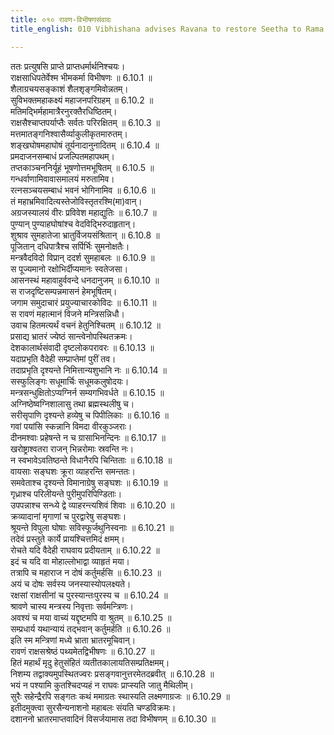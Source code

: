 ```yaml
---
title: ०१० रावण-विभीषणसंवादः
title_english: 010 Vibhishana advises Ravana to restore Seetha to Rama

---
```

<div class="audioEmbed"  caption="श्रीराम-हरिसीताराममूर्ति-घनपाठिभ्यां वचनम्" src="https://archive.org/download/Ramayana-recitation-Sriram-harisItArAmamUrti-Ghanapaati-v2/Kanda_6/Kanda_6_YK-010-Vibhishana_advises_Ravana_to_restore_Seetha_to_Rama.mp3"></div>

ततः प्रत्युषसि प्राप्ते प्राप्तधर्मार्थनिश्चयः।  
राक्षसाधिपतेर्वेश्म भीमकर्मा विभीषणः ॥ 6.10.1 ॥   
शैलाग्रचयसङ्काशं शैलशृङ्गमिवोन्नतम्।  
सुविभक्तमहाकक्ष्यं महाजनपरिग्रहम् ॥ 6.10.2 ॥   
मतिमद्भिर्महामात्रैरनुरक्तैरधिष्ठितम्।  
राक्षसैश्चाप्तपर्याप्तैः सर्वतः परिरक्षितम् ॥ 6.10.3 ॥   
मत्तमातङ्गनिश्वासैर्व्याकुलीकृतमारुतम्।  
शङ्खघोषमहाघोषं तूर्यनादानुनादितम् ॥ 6.10.4 ॥   
प्रमदाजनसम्बाधं प्रजल्पितमहापथम्।  
तप्तकाञ्चननिर्यूहं भूषणोत्तमभूषितम् ॥ 6.10.5 ॥   
गन्धर्वाणामिवावासमालयं मरुतामिव।  
रत्नसञ्चयसम्बाधं भवनं भोगिनामिव ॥ 6.10.6 ॥   
तं महाभ्रमिवादित्यस्तेजोविस्तृतरश्मि(मा)वान्।  
अग्रजस्यालयं वीरः प्रविवेश महाद्युतिः ॥ 6.10.7 ॥   
पुण्यान् पुण्याहघोषांश्च वेदविद्भिरुदाहृतान्।  
शुश्राव सुमहातेजा भ्रातुर्विजयसंश्रितान् ॥ 6.10.8 ॥   
पूजितान् दधिपात्रैश्च सर्पिर्भिः सुमनोक्षतैः।  
मन्त्रवैदविदो विप्रान् ददर्श सुमहाबलः ॥ 6.10.9 ॥   
स पूज्यमानो रक्षोभिर्दीप्यमानः स्वतेजसा।  
आसनस्थं महावाहुर्ववन्दे धनदानुजम् ॥ 6.10.10 ॥   
स राजदृष्टिसम्पन्नमासनं हेमभूषितम्।  
जगाम समुदाचारं प्रयुज्याचारकोविदः ॥ 6.10.11 ॥   
स रावणं महात्मानं विजने मन्त्रिसन्निधौ।  
उवाच हितमत्यर्थं वचनं हेतुनिश्चितम् ॥ 6.10.12 ॥   
प्रसाद्य भ्रातरं ज्येष्ठं सान्त्वेनोपस्थितक्रमः।  
देशकालार्थसंवादी दृष्टलोकपरावरः ॥ 6.10.13 ॥   
यदाप्रभृति वैदेही सम्प्राप्तेमां पुरीं तव।  
तदाप्रभृति दृश्यन्ते निमित्तान्यशुभानि नः ॥ 6.10.14 ॥   
सस्फुलिङ्गः सधूमार्चिः सधूमकलुषोदयः।  
मन्त्रसन्धुक्षितोऽप्यग्निर्न सम्यगभिवर्धते ॥ 6.10.15 ॥   
अग्निष्ठेष्वग्निशालासु तथा ब्रह्मस्थलीषु च।  
सरीसृपाणि दृश्यन्ते हव्येषु च पिपीलिकाः ॥ 6.10.16 ॥   
गवां पयांसि स्कन्नानि विमदा वीरकुञ्जराः।  
दीनमश्वाः प्रहेषन्ते न च ग्रासाभिनन्दिनः ॥ 6.10.17 ॥   
खरोष्ट्राश्वतरा राजन् भिन्नरोमाः स्रवन्ति नः।  
न स्वभावेऽवतिष्ठन्ते विधानैरपि चिन्तिताः ॥ 6.10.18 ॥   
वायसाः सङ्घशः क्रूरा व्याहरन्ति समन्ततः।  
समवेताश्च दृश्यन्ते विमानाग्रेषु सङ्घशः ॥ 6.10.19 ॥   
गृध्राश्च परिलीयन्ते पुरीमुपरिपिण्डिताः।  
उपपन्नाश्च सन्ध्ये द्वे व्याहरन्त्यशिवं शिवाः ॥ 6.10.20 ॥   
क्रव्यादानां मृगाणां च पुरद्वारेषु सङ्घशः।  
श्रूयन्ते विपुला घोषाः सविस्फूर्जथुनिस्वनाः ॥ 6.10.21 ॥   
तदेवं प्रस्तुते कार्ये प्रायश्चित्तमिदं क्षमम्।  
रोचते यदि वैदेही राघवाय प्रदीयताम् ॥ 6.10.22 ॥   
इदं च यदि वा मोहाल्लोभाद्वा व्याहृतं मया।  
तत्रापि च महाराज न दोषं कर्तुमर्हसि ॥ 6.10.23 ॥   
अयं च दोषः सर्वस्य जनस्यास्योपलक्ष्यते।  
रक्षसां राक्षसीनां च पुरस्यान्तःपुरस्य च ॥ 6.10.24 ॥   
श्रावणे चास्य मन्त्रस्य निवृत्ताः सर्वमन्त्रिणः।  
अवश्यं च मया वाच्यं यद्दृष्टमपि वा श्रुतम् ॥ 6.10.25 ॥   
सम्प्रधार्य यथान्यायं तद्भवान् कर्तुमर्हति ॥ 6.10.26 ॥   
इति स्म मन्त्रिणां मध्ये भ्राता भ्रातरमूचिवान्।  
रावणं राक्षसश्रेष्ठं पथ्यमेतद्विभीषणः ॥ 6.10.27 ॥   
हितं महार्थं मृदु हेतुसंहितं व्यतीतकालायतिसम्प्रतिक्षमम्।  
निशम्य तद्वाक्यमुपस्थितज्वरः प्रसङ्गवानुत्तरमेतदब्रवीत् ॥ 6.10.28 ॥   
भयं न पश्यामि कुतश्चिदप्यहं न राघवः प्राप्स्यति जातु मैथिलीम्।  
सुरैः सहेन्द्रैरपि सङ्गतः कथं ममाग्रतः स्थास्यति लक्ष्मणाग्रजः ॥ 6.10.29 ॥   
इतीदमुक्त्वा सुरसैन्यनाशनो महाबलः संयति चण्डविक्रमः।  
दशाननो भ्रातरमाप्तवादिनं विसर्जयामास तदा विभीषणम् ॥ 6.10.30 ॥   
